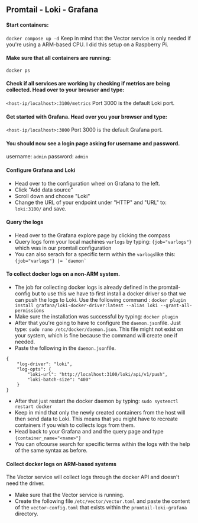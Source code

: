 ## Promtail - Loki - Grafana

#### Start containers: 
```docker compose up -d```
Keep in mind that the Vector service is only needed if you're using a ARM-based CPU. I did this setup on a Raspberry Pi.

#### Make sure that all containers are running: 
 ```docker ps```
 
#### Check if all services are working by checking if metrics are being collected. Head over to your browser and type:
```<host-ip/localhost>:3100/metrics```
Port 3000 is the default Loki port.

#### Get started with Grafana. Head over you your browser and type:
```<host-ip/localhost>:3000```
Port 3000 is the default Grafana port.

#### You should now see a login page asking for username and password. 
 username: ```admin``` password: ```admin```

#### Configure Grafana and Loki
- Head over to the configuration wheel on Grafana to the left.
- Click "Add data source"
- Scroll down and choose "Loki"
- Change the URL of your endpoint under "HTTP" and "URL" to: ```loki:3100/``` and save. 

#### Query the logs
- Head over to the Grafana explore page by clicking the compass
- Query logs form your local machines ```varlogs``` by typing:
```{job="varlogs"}``` which was in our promtail configuration
- You can also serach for a specific term within the ```varlogs```like this: ```{job="varlogs"} |= `daemon` ```

#### To collect docker logs on a non-ARM system.
- The job for collecting docker logs is already defined in the promtail-config but to use this we have to first install a docker driver so that we can push the logs to Loki. Use the following command : ```docker plugin install grafana/loki-docker-driver:latest --alias loki --grant-all-permissions```
- Make sure the installation was successful by typing: ```docker plugin```
- After that you're going to have to configure the ```daemon.json```file. Just type: ```sudo nano /etc/docker/daemon.json```. This file might not exist on your system, which is fine because the command will create one if needed. 
- Paste the following in the ```daemon.json```file. 
``` 
{
    "log-driver": "loki",
    "log-opts": {
        "loki-url": "http://localhost:3100/loki/api/v1/push",
        "loki-batch-size": "400"
    }
} 
```
- After that just restart the docker daemon by typing: ```sudo systemctl restart docker```
- Keep in mind that only the newly created containers from the host will then send data to Loki. This means that you might have to recreate containers if you wish to collects logs from them.
- Head back to your Grafana and and the query page and type ```{container_name="<name>"}```
- You can ofcourse search for specific terms within the logs with the help of the same syntax as before. 

#### Collect docker logs on ARM-based systems
The Vector service will collect logs through the docker API and doesn't need the driver.
- Make sure that the Vector service is running.
- Create the following file ```/etc/vector/vector.toml``` and paste the content of the ```vector-config.toml``` that exists within the ```promtail-loki-grafana``` directory. 